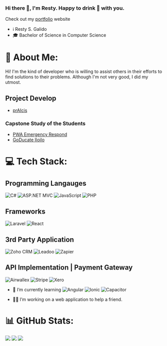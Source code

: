 ### Hi there 👋, I'm Resty. Happy to drink 🍻 with you.
Check out my [portfolio](https://portfolio-tyser1995s-projects.vercel.app/)
website

- ℹ️ Resty S. Galido
- 🎓 Bachelor of Science in Computer Science

# 💫 About Me:
Hi! I'm the kind of developer who is willing to assist others in their efforts to find solutions to their problems. Although I'm not very good, I did my utmost.

## Project Develop
- [prAIcis](https://praicis.com/)

### Capstone Study of the Students
- [PWA Emergency Respond](https://www.gbicares.com/)
- [GoDucate Iloilo](https://gctiloilo-5ee98b1786de.herokuapp.com/)

# 💻 Tech Stack:
## Programming Langauges
![C#](https://img.shields.io/badge/-C%23-blue?style=flat-square&logo=c-sharp&logoColor=white)
![ASP.NET MVC](https://img.shields.io/badge/-.NET%20MVC-blue?style=flat-square&logo=.net&logoColor=white)
![JavaScript](https://img.shields.io/badge/-JavaScript-yellow?style=flat-square&logo=javascript&logoColor=white)
![PHP](https://img.shields.io/badge/-PHP-777BB4?style=flat-square&logo=php&logoColor=white)



## Frameworks
![Laravel](https://img.shields.io/badge/-Laravel-red?style=flat-square&logo=laravel&logoColor=white)
![React](https://img.shields.io/badge/-React-blue?style=flat-square&logo=react&logoColor=white)



## 3rd Party Application
![Zoho CRM](https://img.shields.io/badge/-Zoho%20CRM-FF7200?style=flat-square&logo=zoho&logoColor=white)
![Leadoo](https://img.shields.io/badge/-Leadoo-00BFFF?style=flat-square&logo=leadoo&logoColor=white)
![Zapier](https://img.shields.io/badge/-Zapier-FFCC00?style=flat-square&logo=zapier&logoColor=white)


## API Implementation | Payment Gateway
![Airwallex](https://img.shields.io/badge/-Airwallex-00c4b2?style=flat-square&logo=airwallex&logoColor=white)
![Stripe](https://img.shields.io/badge/-Stripe-008CDD?style=flat-square&logo=stripe&logoColor=white)
![Xero](https://img.shields.io/badge/-Xero-00AAE0?style=flat-square&logo=xero&logoColor=white)


- 🌱 I’m currently learning 
![Angular](https://img.shields.io/badge/-Angular-DD0031?style=flat-square&logo=angular&logoColor=white)
![Ionic](https://img.shields.io/badge/-Ionic-3880FF?style=flat-square&logo=ionic&logoColor=white)
![Capacitor](https://img.shields.io/badge/-Capacitor-119EFF?style=flat-square&logo=Capacitor&logoColor=white)

- 👨‍💻 I’m working on a web application to help a friend.

# 📊 GitHub Stats:
![](https://github-readme-stats.vercel.app/api?username=tyser1995&theme=vue-dark&hide_border=false&include_all_commits=true&count_private=false) 
![](https://github-readme-streak-stats.herokuapp.com/?user=tyser1995&theme=vue-dark&hide_border=false) 
![](https://github-readme-stats.vercel.app/api/top-langs/?username=tyser1995&theme=vue-dark&hide_border=false&include_all_commits=true&count_private=false&layout=compact)
<!--
**tyser1995/tyser1995** is a ✨ _special_ ✨ repository because its `README.md` (this file) appears on your GitHub profile.

Here are some ideas to get you started:

- 🔭 I’m currently working on ...
- 🌱 I’m currently learning ...
- 👯 I’m looking to collaborate on ...
- 🤔 I’m looking for help with ...
- 💬 Ask me about ...
- 📫 How to reach me: ...
- 😄 Pronouns: ...
- ⚡ Fun fact: ...
-->
